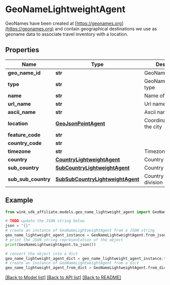# GeoNameLightweightAgent

GeoNames have been created at [https://geonames.org](https://geonames.org) and contain geographical destinations we use as geoname data to associate travel inventory with a location.

## Properties

Name | Type | Description | Notes
------------ | ------------- | ------------- | -------------
**geo_name_id** | **str** | GeoName identifier | [optional] 
**type** | **str** | GeoNameLightweight type | [optional] 
**name** | **str** | Name of city | [optional] 
**url_name** | **str** | Url name | [optional] 
**ascii_name** | **str** | Ascii name of city | [optional] 
**location** | [**GeoJsonPointAgent**](GeoJsonPointAgent.md) | Coordinate points of the city | [optional] 
**feature_code** | **str** |  | [optional] 
**country_code** | **str** |  | [optional] 
**timezone** | **str** | Timezone | [optional] 
**country** | [**CountryLightweightAgent**](CountryLightweightAgent.md) | Country | [optional] 
**sub_country** | [**SubCountryLightweightAgent**](SubCountryLightweightAgent.md) | Country sub division | [optional] 
**sub_sub_country** | [**SubSubCountryLightweightAgent**](SubSubCountryLightweightAgent.md) | Country sub sub division | [optional] 

## Example

```python
from wink_sdk_affiliate.models.geo_name_lightweight_agent import GeoNameLightweightAgent

# TODO update the JSON string below
json = "{}"
# create an instance of GeoNameLightweightAgent from a JSON string
geo_name_lightweight_agent_instance = GeoNameLightweightAgent.from_json(json)
# print the JSON string representation of the object
print(GeoNameLightweightAgent.to_json())

# convert the object into a dict
geo_name_lightweight_agent_dict = geo_name_lightweight_agent_instance.to_dict()
# create an instance of GeoNameLightweightAgent from a dict
geo_name_lightweight_agent_from_dict = GeoNameLightweightAgent.from_dict(geo_name_lightweight_agent_dict)
```
[[Back to Model list]](../README.md#documentation-for-models) [[Back to API list]](../README.md#documentation-for-api-endpoints) [[Back to README]](../README.md)


